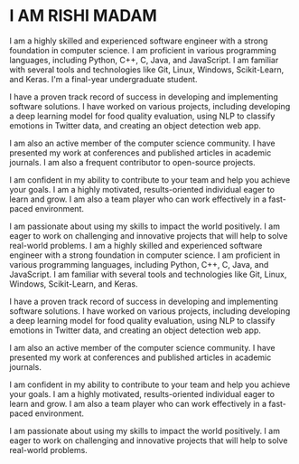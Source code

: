 # I AM RISHI MADAM
I am a highly skilled and experienced software engineer with a strong foundation in computer science. I am proficient in various programming languages, including Python, C++, C, Java, and JavaScript. I am familiar with several tools and technologies like Git, Linux, Windows, Scikit-Learn, and Keras. I'm a final-year undergraduate student.

I have a proven track record of success in developing and implementing software solutions. I have worked on various projects, including developing a deep learning model for food quality evaluation, using NLP to classify emotions in Twitter data, and creating an object detection web app.

I am also an active member of the computer science community. I have presented my work at conferences and published articles in academic journals. I am also a frequent contributor to open-source projects.

I am confident in my ability to contribute to your team and help you achieve your goals. I am a highly motivated, results-oriented individual eager to learn and grow. I am also a team player who can work effectively in a fast-paced environment.

I am passionate about using my skills to impact the world positively. I am eager to work on challenging and innovative projects that will help to solve real-world problems. I am a highly skilled and experienced software engineer with a strong foundation in computer science. I am proficient in various programming languages, including Python, C++, C, Java, and JavaScript. I am familiar with several tools and technologies like Git, Linux, Windows, Scikit-Learn, and Keras.

I have a proven track record of success in developing and implementing software solutions. I have worked on various projects, including developing a deep learning model for food quality evaluation, using NLP to classify emotions in Twitter data, and creating an object detection web app.

I am also an active member of the computer science community. I have presented my work at conferences and published articles in academic journals. 

I am confident in my ability to contribute to your team and help you achieve your goals. I am a highly motivated, results-oriented individual eager to learn and grow. I am also a team player who can work effectively in a fast-paced environment.

I am passionate about using my skills to impact the world positively. I am eager to work on challenging and innovative projects that will help to solve real-world problems.
